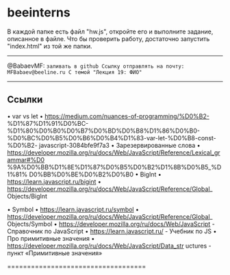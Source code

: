 # beeinterns

В каждой папке есть файл "hw.js", откройте его и выполните задание, описанное в файле.
Что бы проверить работу, достаточно запустить "index.html" из той же папки.

--------------------------------
@BabaevMF: 
`заливать в github
Ссылку отправлять на почту:
MFBabaev@beeline.ru
С темой "Лекция 19: ФИО"`

________________________________

## Ссылки
• var vs let
•
https://medium.com/nuances-of-programming/%D0%B2-
%D1%87%D1%91%D0%BC-
%D1%80%D0%B0%D0%B7%D0%BD%D0%B8%D1%86%D0%B0-
%D0%BC%D0%B5%D0%B6%D0%B4%D1%83-var-let-%D0%B8-const-%D0%B2-
javascript-3084bfe9f7a3
• Зарезервированные слова
•
https://developer.mozilla.org/ru/docs/Web/JavaScript/Reference/Lexical_grammar#%D0
%9A%D0%BB%D1%8E%D1%87%D0%B5%D0%B2%D1%8B%D0%B5_%D1%81%
D0%BB%D0%BE%D0%B2%D0%B0
• BigInt
• https://learn.javascript.ru/bigint
• https://developer.mozilla.org/ru/docs/Web/JavaScript/Reference/Global_
Objects/BigInt

• Symbol
• https://learn.javascript.ru/symbol
• https://developer.mozilla.org/ru/docs/Web/JavaScript/Reference/Global_
Objects/Symbol
• https://developer.mozilla.org/ru/docs/Web/JavaScript -
Справочник по JavaScript
• https://learn.javascript.ru/ - Учебник по JS
• Про примитивные значения
• https://developer.mozilla.org/ru/docs/Web/JavaScript/Data_str
uctures - пункт «Примитивные значения»

===================================